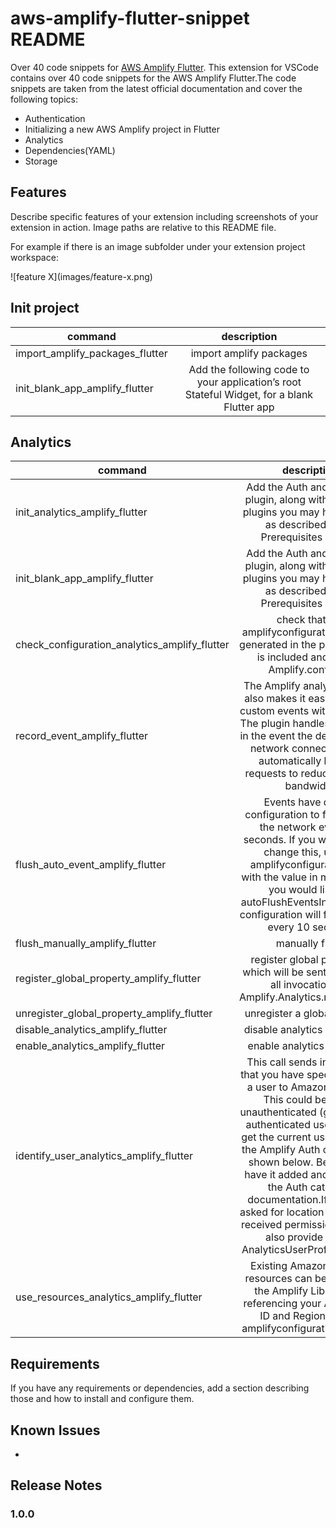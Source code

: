 # aws-amplify-flutter-snippet README

Over 40 code snippets for [AWS Amplify Flutter](https://docs.amplify.aws/lib/q/platform/flutter).
This extension for VSCode contains over 40 code snippets for the AWS Amplify Flutter.The code snippets are taken from the latest official documentation and cover the following topics:
* Authentication
* Initializing a new AWS Amplify project in Flutter
* Analytics
* Dependencies(YAML)
* Storage



## Features

Describe specific features of your extension including screenshots of your extension in action. Image paths are relative to this README file.

For example if there is an image subfolder under your extension project workspace:

\!\[feature X\]\(images/feature-x.png\)

## Init project

| command        | description         | 
| ------------- |:-------------:|
| import_amplify_packages_flutter      | import amplify packages |
| init_blank_app_amplify_flutter   |  Add the following code to your application’s root Stateful Widget, for a blank Flutter app    |

## Analytics

| command        | description         | 
| ------------- |:-------------:|
| init_analytics_amplify_flutter      | Add the Auth and Analytics plugin, along with any other plugins you may have added as described in the Prerequisites section |
| init_blank_app_amplify_flutter   |  Add the Auth and Analytics plugin, along with any other plugins you may have added as described in the Prerequisites section    |
| check_configuration_analytics_amplify_flutter      | check that the amplifyconfiguration.dart file generated in the project setup is included and sent to Amplify.configure |
| record_event_amplify_flutter   |  The Amplify analytics plugin also makes it easy to record custom events within the app. The plugin handles retry logic in the event the device looses network connectivity and automatically batches requests to reduce network bandwidth    |
| flush_auto_event_amplify_flutter    | Events have default configuration to flush out to the network every 30 seconds. If you would like to change this, update amplifyconfiguration.json with the value in milliseconds you would like for autoFlushEventsInterval. This configuration will flush events every 10 seconds |
| flush_manually_amplify_flutter   |  manually flush    |
| register_global_property_amplify_flutter      | register global properties which will be sent along with all invocations of Amplify.Analytics.recordEvent |
| unregister_global_property_amplify_flutter  |  unregister a global property   |
| disable_analytics_amplify_flutter      | disable analytics in amplifys |
| enable_analytics_amplify_flutter   |  enable analytics in amplify   |
| identify_user_analytics_amplify_flutter      | This call sends information that you have specified about a user to Amazon Pinpoint. This could be for an unauthenticated (guest) or an authenticated user.You can get the current user’s ID from the Amplify Auth category as shown below. Be sure you have it added and setup per the Auth category documentation.If you have asked for location access and received permission, you can also provide that in AnalyticsUserProfileLocation |
| use_resources_analytics_amplify_flutter  |  Existing Amazon Pinpoint resources can be used with the Amplify Libraries by referencing your Application ID and Region in your amplifyconfiguration.json file    |


## Requirements

If you have any requirements or dependencies, add a section describing those and how to install and configure them.


## Known Issues

-

## Release Notes

### 1.0.0


